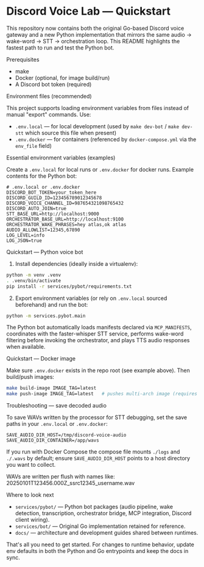 # Discord Voice Lab — Quickstart

This repository now contains both the original Go-based Discord voice gateway and a new Python implementation that mirrors the same audio → wake-word → STT → orchestration loop. This README highlights the fastest path to run and test the Python bot.

Prerequisites

- make
- Docker (optional, for image build/run)
- A Discord bot token (required)

Environment files (recommended)

This project supports loading environment variables from files instead of manual "export" commands. Use:

- `.env.local` — for local development (used by `make dev-bot` / `make dev-stt` which source this file when present)
- `.env.docker` — for containers (referenced by `docker-compose.yml` via the `env_file` field)

Essential environment variables (examples)

Create a `.env.local` for local runs or `.env.docker` for docker runs. Example contents for the Python bot:

```env
# .env.local or .env.docker
DISCORD_BOT_TOKEN=your_token_here
DISCORD_GUILD_ID=123456789012345678
DISCORD_VOICE_CHANNEL_ID=987654321098765432
DISCORD_AUTO_JOIN=true
STT_BASE_URL=http://localhost:9000
ORCHESTRATOR_BASE_URL=http://localhost:9100
ORCHESTRATOR_WAKE_PHRASES=hey atlas,ok atlas
AUDIO_ALLOWLIST=12345,67890
LOG_LEVEL=info
LOG_JSON=true
```

Quickstart — Python voice bot

1. Install dependencies (ideally inside a virtualenv):

```bash
python -m venv .venv
. .venv/bin/activate
pip install -r services/pybot/requirements.txt
```

2. Export environment variables (or rely on `.env.local` sourced beforehand) and run the bot:

```bash
python -m services.pybot.main
```

The Python bot automatically loads manifests declared via `MCP_MANIFESTS`, coordinates with the faster-whisper STT service, performs wake-word filtering before invoking the orchestrator, and plays TTS audio responses when available.

Quickstart — Docker image

Make sure `.env.docker` exists in the repo root (see example above). Then build/push images:

```bash
make build-image IMAGE_TAG=latest
make push-image IMAGE_TAG=latest   # pushes multi-arch image (requires buildx)
```

Troubleshooting — save decoded audio

To save WAVs written by the processor for STT debugging, set the save paths in your `.env.local` or `.env.docker`:

```env
SAVE_AUDIO_DIR_HOST=/tmp/discord-voice-audio
SAVE_AUDIO_DIR_CONTAINER=/app/wavs
```

If you run with Docker Compose the compose file mounts `./logs` and `./.wavs` by default; ensure `SAVE_AUDIO_DIR_HOST` points to a host directory you want to collect.

WAVs are written per flush with names like: 20250101T123456.000Z_ssrc12345_username.wav

Where to look next

- `services/pybot/` — Python bot packages (audio pipeline, wake detection, transcription, orchestrator bridge, MCP integration, Discord client wiring).
- `services/bot/` — Original Go implementation retained for reference.
- `docs/` — architecture and development guides shared between runtimes.

That's all you need to get started. For changes to runtime behavior, update env defaults in both the Python and Go entrypoints and keep the docs in sync.
